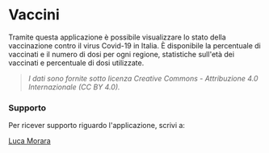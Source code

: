 # Vaccini

Tramite questa applicazione è possibile visualizzare lo stato della vaccinazione contro il virus Covid-19 in Italia. È disponibile la percentuale di vaccinati e il numero di dosi per ogni regione, statistiche sull'età dei vaccinati e percentuale di dosi utilizzate.

> _I dati sono fornite sotto licenza Creative Commons - Attribuzione 4.0 Internazionale (CC BY 4.0)._

### Supporto

Per ricever supporto riguardo l'applicazione, scrivi a:

[Luca Morara](mailto:lucamorara99@gmail.com?subject=[GitHub]%20Vaccini%20Supporto)
